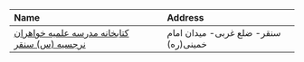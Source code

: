 | Name                                                    | Address                              |
|:--------------------------------------------------------|:-------------------------------------|
| [کتابخانه مدرسه علمیه خواهران نرجسیه (س) سنقر](http://) | سنقر- ضلع غربی- میدان امام خمینی(ره) |